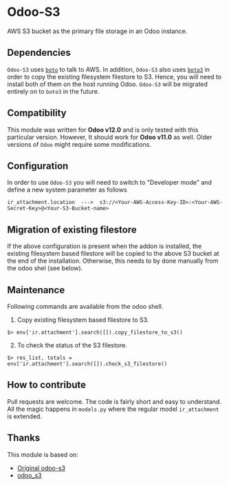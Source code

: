 # Odoo-S3

AWS S3 bucket as the primary file storage in an Odoo instance.

## Dependencies

`Odoo-S3` uses [`boto`](https://github.com/boto/boto) to talk to AWS. In addition, `Odoo-S3` also uses [`boto3`](https://github.com/boto/boto3) in order to copy the existing filesystem filestore to S3. Hence, you will need to install both of them on the host running Odoo. `Odoo-S3` will be migrated entirely on to `boto3` in the future.

## Compatibility

This module was written for **Odoo v12.0** and is only tested with this particular version. However, It should work for **Odoo v11.0** as well. Older versions of `Odoo` might require some modifications.

## Configuration

In order to use `Odoo-S3` you will need to switch to "Developer mode" and define a new system parameter as follows

```
ir_attachment.location  --->  s3://<Your-AWS-Access-Key-ID>:<Your-AWS-Secret-Key>@<Your-S3-Bucket-name>

```

## Migration of existing filestore

If the above configuration is present when the addon is installed, the existing filesystem based filestore will be copied to the above S3 bucket at the end of the installation. Otherwise, this needs to by done manually from the odoo shel (see below).

## Maintenance

Following commands are available from the odoo shell.

1. Copy existing filesystem based filestore to S3.

```
$> env['ir.attachment'].search([]).copy_filestore_to_s3()

```

2. To check the status of the S3 filestore.

```
$> res_list, totals = env['ir.attachment'].search([]).check_s3_filestore()

```

## How to contribute

Pull requests are welcome. The code is fairly short and easy to understand. All the magic happens in `models.py` where the regular model `ir_attachment` is extended.

## Thanks

This module is based on:
* [Original odoo-s3](https://github.com/tvanesse/odoo-s3)
* [odoo_s3](https://github.com/diogocduarte/odoo_s3)
